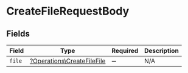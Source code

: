 # CreateFileRequestBody


## Fields

| Field                                                                   | Type                                                                    | Required                                                                | Description                                                             |
| ----------------------------------------------------------------------- | ----------------------------------------------------------------------- | ----------------------------------------------------------------------- | ----------------------------------------------------------------------- |
| `file`                                                                  | [?Operations\CreateFileFile](../../Models/Operations/CreateFileFile.md) | :heavy_minus_sign:                                                      | N/A                                                                     |